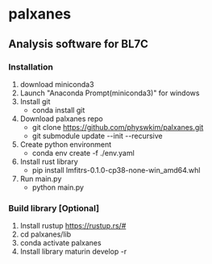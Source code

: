 # palxanes
## Analysis software for BL7C

### Installation
1) download miniconda3
2) Launch "Anaconda Prompt(miniconda3)" for windows
3) Install git
    - conda install git
4) Download palxanes repo
    - git clone https://github.com/physwkim/palxanes.git 
    - git submodule update --init --recursive
5) Create python environment
    - conda env create -f ./env.yaml
6) Install rust library
    - pip install lmfitrs-0.1.0-cp38-none-win_amd64.whl
11) Run main.py
    - python main.py

### Build library [Optional]
1) Install rustup
    https://rustup.rs/#
2) cd palxanes/lib
3) conda activate palxanes
4) Install library
    maturin develop -r
